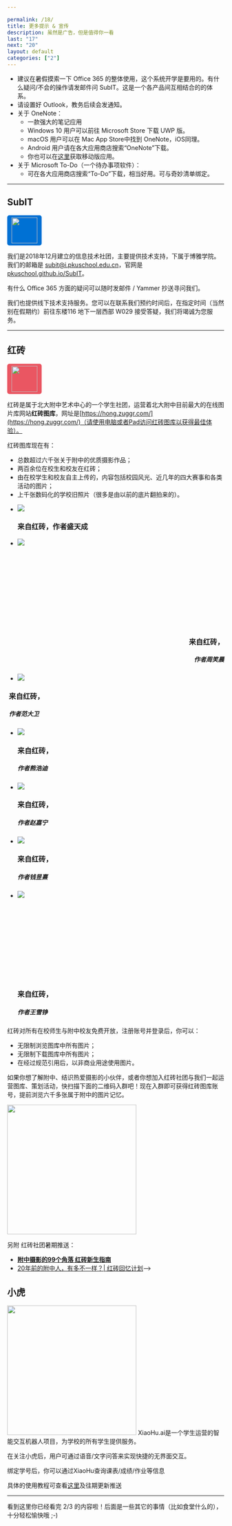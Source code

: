 ```yaml
---

permalink: /18/
title: 更多提示 & 宣传
description: 虽然是广告，但是值得你一看
last: "17"
next: "20"
layout: default
categories: ["2"]
---
```


<script>
    document.addEventListener('DOMContentLoaded', function() {
    var elems = document.querySelectorAll('.materialboxed');
    var elems2 = document.querySelectorAll('.slider');
    var instances = M.Materialbox.init(elems);
    var instances2 = M.Slider.init(elems2,{
      height: calculatedGallerySize
    });

  });

</script>

- 建议在暑假摸索一下 Office 365 的整体使用，这个系统开学是要用的。有什么疑问/不会的操作请发邮件问 SubIT。这是一个各产品间互相结合的的体系。
- 请设置好 Outlook，教务后续会发通知。
- 关于 OneNote：
  - 一款强大的笔记应用
  - Windows 10 用户可以前往 Microsoft Store 下载 UWP 版。
  - macOS 用户可以在 Mac App Store中找到 OneNote，iOS同理。
  - Android 用户请在各大应用商店搜索“OneNote”下载。
  - 你也可以在[这里](https://www.microsoft.com/zh-cn/microsoft-365/onenote/digital-note-taking-app?rtc=1)获取移动版应用。
- 关于 Microsoft To-Do（一个待办事项软件）：
  - 可在各大应用商店搜索“To-Do”下载，相当好用。可与奇妙清单绑定。

-----

## SubIT
<img height="60" style="background-color:#0071d4;padding:5px 10px;border-radius:5px;" src="../img/subit.svg"/>

我们是2018年12月建立的信息技术社团，主要提供技术支持，下属于博雅学院。我们的邮箱是 <subit@i.pkuschool.edu.cn>，官网是 [pkuschool.github.io/SubIT](https://pkuschool.github.io/SubIT)。

有什么 Office 365 方面的疑问可以随时发邮件 / Yammer 抄送寻问我们。

我们也提供线下技术支持服务。您可以在联系我们预约时间后，在指定时间（当然别在假期约）前往东楼116 地下一层西部 W029 接受答疑，我们将竭诚为您服务。

<!-- ## 技术交流  //时效已过，已封印

北大附中是一个技术大佬云集的地方——

别急，先不要说自己技术很菜，你也许走在向技术大佬前进的路上呢！

不论你的兴趣点在哪个编程语言上，都欢迎感兴趣的同学加入北大附中21/22届技术交流群！

<img src="../img/techdiscuss.png" class="materialboxed" height="300"> -->

-----

## 红砖

<img height="60" style="background-color:#ea5662;padding:5px 10px;border-radius:5px;" src="https://brick-1255766843.cos.ap-beijing.myqcloud.com/asset/logo.png" >

红砖是属于北大附中艺术中心的一个学生社团，运营着北大附中目前最大的在线图片库网站**红砖图库**，网址是[https://hong.zuggr.com/](https://hong.zuggr.com/)（请使用电脑或者Pad访问红砖图库以获得最佳体验）。

红砖图库现在有：
- 总数超过六千张关于附中的优质摄影作品；
- 两百余位在校生和校友在红砖；
- 由在校学生和校友自主上传的，内容包括校园风光、近几年的四大赛事和各类活动的图片；
- 上千张数码化的学校旧照片（很多是由以前的底片翻拍来的）。


<div class="slider">
    <ul class="slides">
      <li>
        <img src="../img/hong_stc.jpeg">
        <div class="caption center-align">
          <h3>来自红砖，作者盛天成</h3>
        </div>
      </li>
      <li>
        <img src="../img/hong_zxc.jpeg">
        <div class="caption right-align" style="margin-top: 210px;text-align: right">
          <h3>来自红砖，</h3>
          <h5 class="light grey-text text-lighten-3">作者周笑晨</h5>
        </div>
      </li>
      <li>
        <img src="../img/hong_fdw.jpeg">
        <div class="caption left-align" style="margin-left: -20px !important">
          <h3>来自红砖，</h3>
          <h5 class="light grey-text text-lighten-3">作者范大卫</h5>
        </div>
      </li>
      <li>
        <img src="../img/hong_xhd.jpeg">
        <div class="caption left-align">
          <h3>来自红砖，</h3>
          <h5 class="light grey-text text-lighten-3">作者熊浩迪</h5>
        </div>
      </li>
      <li>
        <img src="../img/hong_zjn.jpeg">
        <div class="caption left-align">
          <h3>来自红砖，</h3>
          <h5 class="light grey-text text-lighten-3">作者赵嘉宁</h5>
        </div>
      </li>
      <li>
        <img src="../img/hong_qyx.jpeg">
        <div class="caption left-align">
          <h3>来自红砖，</h3>
          <h5 class="light grey-text text-lighten-3">作者钱昱熹</h5>
        </div>
      </li>
      <li>
        <img src="../img/hong_wxz.jpeg">
        <div class="caption left-align"  style="margin-top: 210px">
          <h3>来自红砖，</h3>
          <h5 class="light grey-text text-lighten-3">作者王雪铮</h5>
        </div>
      </li>
    </ul>
</div>

红砖对所有在校师生与附中校友免费开放，注册账号并登录后，你可以：
- 无限制浏览图库中所有图片；
- 无限制下载图库中所有图片；
- 在经过规范引用后，以非商业用途使用图片。

如果你想了解附中、结识热爱摄影的小伙伴，或者你想加入红砖社团与我们一起运营图库、策划活动，快扫描下面的二维码入群吧！现在入群即可获得红砖图库账号，提前浏览六千多张属于附中的图片记忆。

<img src='https://ftp.bmp.ovh/imgs/2020/08/d9ee00c00c80675e.jpg' class="materialboxed" height="300"/>


另附 红砖社团暑期推送：

- **[附中摄影的99个角落 红砖新生指南](https://mp.weixin.qq.com/s/A4oXnfkOIPSZx2nEyRaFDA)**
- [20年前的附中人，有多不一样？\| 红砖回忆计划](https://mp.weixin.qq.com/s/LZDjcTIE2ApTik6jcneI9Q)-->

## 小虎
<img src='https://s1.ax1x.com/2020/08/21/dtxnaV.jpg' class="materialboxed" width="300"/>
XiaoHu.ai是一个学生运营的智能交互机器人项目，为学校的所有学生提供服务。

在关注小虎后，用户可通过语音/文字问答来实现快捷的无界面交互。

绑定学号后，你可以通过XiaoHu查询课表/成绩/作业等信息

具体的使用教程可查看[这里](https://mp.weixin.qq.com/s/8ruisk7rmM_X2Ao7c_xCaA)及往期更新推送



----


看到这里你已经看完 2/3 的内容啦！后面是一些其它的事情（比如食堂什么的），十分轻松愉快哦 ;-)
